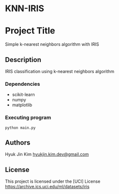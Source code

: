 # KNN-IRIS

# Project Title

Simple k-nearest neighbors algorithm with IRIS

## Description

IRIS classification using k-nearest neighbors algorithm

### Dependencies

* scikit-learn
* numpy
* matplotlib

### Executing program
```
python main.py
```

## Authors

Hyuk Jin Kim 
hyukjin.kim.dev@gmail.com

## License
This project is licensed under the [UCI] License 
https://archive.ics.uci.edu/ml/datasets/iris

